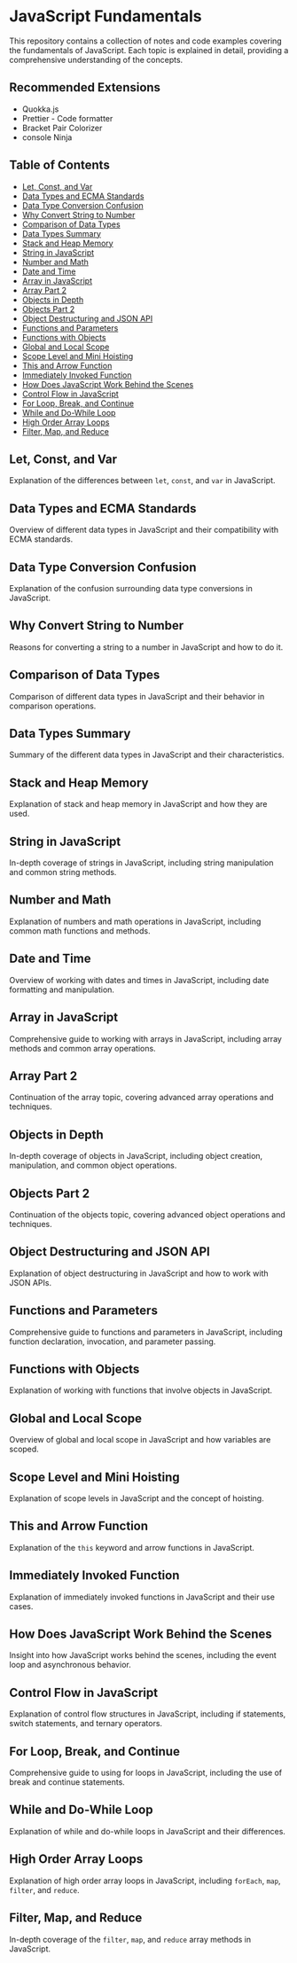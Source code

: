 # JavaScript Fundamentals

This repository contains a collection of notes and code examples covering the fundamentals of JavaScript. Each topic is explained in detail, providing a comprehensive understanding of the concepts.

## Recommended Extensions
- Quokka.js
- Prettier - Code formatter
- Bracket Pair Colorizer
- console Ninja

## Table of Contents

- [Let, Const, and Var](#let-const-and-var)
- [Data Types and ECMA Standards](#data-types-and-ecma-standards)
- [Data Type Conversion Confusion](#data-type-conversion-confusion)
- [Why Convert String to Number](#why-convert-string-to-number)
- [Comparison of Data Types](#comparison-of-data-types)
- [Data Types Summary](#data-types-summary)
- [Stack and Heap Memory](#stack-and-heap-memory)
- [String in JavaScript](#string-in-javascript)
- [Number and Math](#number-and-math)
- [Date and Time](#date-and-time)
- [Array in JavaScript](#array-in-javascript)
- [Array Part 2](#array-part-2)
- [Objects in Depth](#objects-in-depth)
- [Objects Part 2](#objects-part-2)
- [Object Destructuring and JSON API](#object-destructuring-and-json-api)
- [Functions and Parameters](#functions-and-parameters)
- [Functions with Objects](#functions-with-objects)
- [Global and Local Scope](#global-and-local-scope)
- [Scope Level and Mini Hoisting](#scope-level-and-mini-hoisting)
- [This and Arrow Function](#this-and-arrow-function)
- [Immediately Invoked Function](#immediately-invoked-function)
- [How Does JavaScript Work Behind the Scenes](#how-does-javascript-work-behind-the-scenes)
- [Control Flow in JavaScript](#control-flow-in-javascript)
- [For Loop, Break, and Continue](#for-loop-break-and-continue)
- [While and Do-While Loop](#while-and-do-while-loop)
- [High Order Array Loops](#high-order-array-loops)
- [Filter, Map, and Reduce](#filter-map-and-reduce)

## Let, Const, and Var

Explanation of the differences between `let`, `const`, and `var` in JavaScript.

## Data Types and ECMA Standards

Overview of different data types in JavaScript and their compatibility with ECMA standards.

## Data Type Conversion Confusion

Explanation of the confusion surrounding data type conversions in JavaScript.

## Why Convert String to Number

Reasons for converting a string to a number in JavaScript and how to do it.

## Comparison of Data Types

Comparison of different data types in JavaScript and their behavior in comparison operations.

## Data Types Summary

Summary of the different data types in JavaScript and their characteristics.

## Stack and Heap Memory

Explanation of stack and heap memory in JavaScript and how they are used.

## String in JavaScript

In-depth coverage of strings in JavaScript, including string manipulation and common string methods.

## Number and Math

Explanation of numbers and math operations in JavaScript, including common math functions and methods.

## Date and Time

Overview of working with dates and times in JavaScript, including date formatting and manipulation.

## Array in JavaScript

Comprehensive guide to working with arrays in JavaScript, including array methods and common array operations.

## Array Part 2

Continuation of the array topic, covering advanced array operations and techniques.

## Objects in Depth

In-depth coverage of objects in JavaScript, including object creation, manipulation, and common object operations.

## Objects Part 2

Continuation of the objects topic, covering advanced object operations and techniques.

## Object Destructuring and JSON API

Explanation of object destructuring in JavaScript and how to work with JSON APIs.

## Functions and Parameters

Comprehensive guide to functions and parameters in JavaScript, including function declaration, invocation, and parameter passing.

## Functions with Objects

Explanation of working with functions that involve objects in JavaScript.

## Global and Local Scope

Overview of global and local scope in JavaScript and how variables are scoped.

## Scope Level and Mini Hoisting

Explanation of scope levels in JavaScript and the concept of hoisting.

## This and Arrow Function

Explanation of the `this` keyword and arrow functions in JavaScript.

## Immediately Invoked Function

Explanation of immediately invoked functions in JavaScript and their use cases.

## How Does JavaScript Work Behind the Scenes

Insight into how JavaScript works behind the scenes, including the event loop and asynchronous behavior.

## Control Flow in JavaScript

Explanation of control flow structures in JavaScript, including if statements, switch statements, and ternary operators.

## For Loop, Break, and Continue

Comprehensive guide to using for loops in JavaScript, including the use of break and continue statements.

## While and Do-While Loop

Explanation of while and do-while loops in JavaScript and their differences.

## High Order Array Loops

Explanation of high order array loops in JavaScript, including `forEach`, `map`, `filter`, and `reduce`.

## Filter, Map, and Reduce

In-depth coverage of the `filter`, `map`, and `reduce` array methods in JavaScript.
